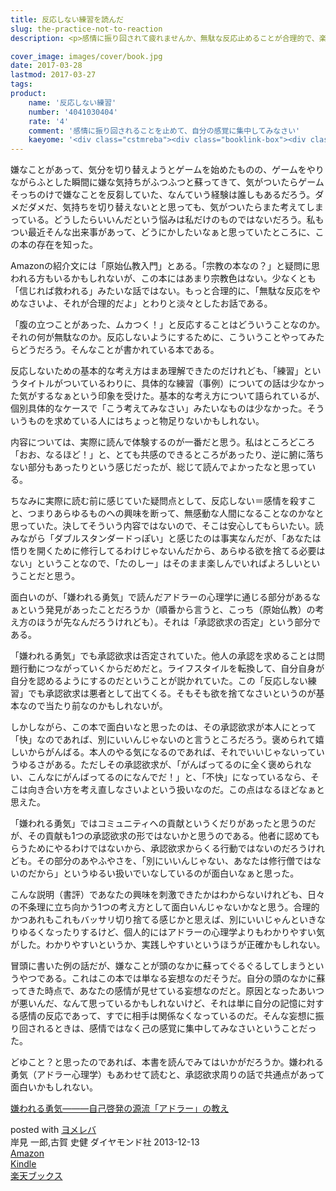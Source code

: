 ```yaml
---
title: 反応しない練習を読んだ
slug: the-practice-not-to-reaction
description: <p>感情に振り回されて疲れませんか、無駄な反応止めることが合理的で、楽な生き方につながりますよという本である。原始仏教入門とあるが、宗教色はない。反応するな＝感情を殺せと捉えてしまうかもしれないが、そうではない。マイナスな感情に振り回されないための合理的な考え方について書かれた本である。</p>

cover_image: images/cover/book.jpg
date: 2017-03-28
lastmod: 2017-03-27
tags: 
product:
    name: '反応しない練習'
    number: '4041030404'
    rate: '4'
    comment: '感情に振り回されることを止めて、自分の感覚に集中してみなさい'
    kaeyome: '<div class="cstmreba"><div class="booklink-box"><div class="booklink-image"><a href="http://www.amazon.co.jp/exec/obidos/asin/4041030404/illusionspace-22/" target="_blank" ><img src="https://images-fe.ssl-images-amazon.com/images/I/51WVJMVtbhL._SL160_.jpg" style="border: none;" /></a></div><div class="booklink-info"><div class="booklink-name"><a href="http://www.amazon.co.jp/exec/obidos/asin/4041030404/illusionspace-22/" target="_blank" >反応しない練習  あらゆる悩みが消えていくブッダの超・合理的な「考え方」</a><div class="booklink-powered-date">posted with <a href="http://yomereba.com" rel="nofollow" target="_blank">ヨメレバ</a></div></div><div class="booklink-detail">草薙龍瞬 KADOKAWA/中経出版 2015-07-31    </div><div class="booklink-link2"><div class="shoplinkamazon"><a href="http://www.amazon.co.jp/exec/obidos/asin/4041030404/illusionspace-22/" target="_blank" >Amazon</a></div><div class="shoplinkkindle"><a href="http://www.amazon.co.jp/exec/obidos/ASIN/B012EU8CD0/illusionspace-22/" target="_blank" >Kindle</a></div><div class="shoplinkrakuten"><a href="https://hb.afl.rakuten.co.jp/hgc/11acbc01.369b1bf6.11acbc02.cabf9fe9/?pc=http%3A%2F%2Fbooks.rakuten.co.jp%2Frb%2F13315854%2F%3Fscid%3Daf_ich_link_urltxt%26m%3Dhttp%3A%2F%2Fm.rakuten.co.jp%2Fev%2Fbook%2F" target="_blank" >楽天ブックス</a></div>                        	  	  	  	</div></div><div class="booklink-footer"></div></div></div>'
---
```


<p>嫌なことがあって、気分を切り替えようとゲームを始めたものの、ゲームをやりながらふとした瞬間に嫌な気持ちがふつふつと蘇ってきて、気がついたらゲームそっちのけで嫌なことを反芻していた、なんていう経験は誰しもあるだろう。ダメだダメだ、気持ちを切り替えないとと思っても、気がついたらまた考えてしまっている。どうしたらいいんだという悩みは私だけのものではないだろう。私もつい最近そんな出来事があって、どうにかしたいなぁと思っていたところに、この本の存在を知った。</p>
<p>Amazonの紹介文には「原始仏教入門」とある。「宗教の本なの？」と疑問に思われる方もいるかもしれないが、この本にはあまり宗教色はない。少なくとも「信じれば救われる」みたいな話ではない。もっと合理的に、「無駄な反応をやめなさいよ、それが合理的だよ」とわりと淡々としたお話である。</p>
<p>「腹の立つことがあった、ムカつく！」と反応することはどういうことなのか。それの何が無駄なのか。反応しないようにするために、こういうことやってみたらどうだろう。そんなことが書かれている本である。</p>
<p>反応しないための基本的な考え方はまあ理解できたのだけれども、「練習」というタイトルがついているわりに、具体的な練習（事例）についての話は少なかった気がするなぁという印象を受けた。基本的な考え方について語られているが、個別具体的なケースで「こう考えてみなさい」みたいなものは少なかった。そういうものを求めている人にはちょっと物足りないかもしれない。</p>
<p>内容については、実際に読んで体験するのが一番だと思う。私はところどころ「おお、なるほど！」と、とても共感のできるところがあったり、逆に腑に落ちない部分もあったりという感じだったが、総じて読んでよかったなと思っている。</p>
<p>ちなみに実際に読む前に感じていた疑問点として、反応しない＝感情を殺すこと、つまりあらゆるものへの興味を断って、無感動な人間になることなのかなと思っていた。決してそういう内容ではないので、そこは安心してもらいたい。読みながら「ダブルスタンダードっぽい」と感じたのは事実なんだが、「あなたは悟りを開くために修行してるわけじゃないんだから、あらゆる欲を捨てる必要はない」ということなので、「たのしー」はそのまま楽しんでいればよろしいということだと思う。</p>
<p>面白いのが、「嫌われる勇気」で読んだアドラーの心理学に通じる部分があるなぁという発見があったことだろうか（順番から言うと、こっち（原始仏教）の考え方のほうが先なんだろうけれども）。それは「承認欲求の否定」という部分である。</p>
<p>「嫌われる勇気」でも承認欲求は否定されていた。他人の承認を求めることは問題行動につながっていくからだめだと。ライフスタイルを転換して、自分自身が自分を認めるようにするのだということが説かれていた。この「反応しない練習」でも承認欲求は悪者として出てくる。そもそも欲を捨てなさいというのが基本なので当たり前なのかもしれないが。</p>
<p>しかしながら、この本で面白いなと思ったのは、その承認欲求が本人にとって「快」なのであれば、別にいいんじゃないのと言うところだろう。褒められて嬉しいからがんばる。本人のやる気になるのであれば、それでいいじゃないっていうゆるさがある。ただしその承認欲求が、「がんばってるのに全く褒められない、こんなにがんばってるのになんでだ！」と、「不快」になっているなら、そこは向き合い方を考え直しなさいよという扱いなのだ。この点はなるほどなぁと思えた。</p>
<p>「嫌われる勇気」ではコミュニティへの貢献というくだりがあったと思うのだが、その貢献も1つの承認欲求の形ではないかと思うのである。他者に認めてもらうためにやるわけではないから、承認欲求からくる行動ではないのだろうけれども。その部分のあやふやさを、「別にいいんじゃない、あなたは修行僧ではないのだから」というゆるい扱いでいなしているのが面白いなぁと思った。</p>
<p>こんな説明（書評）であなたの興味を刺激できたかはわからないけれども、日々の不条理に立ち向かう1つの考え方として面白いんじゃないかなと思う。合理的かつあれもこれもバッサリ切り捨てる感じかと思えば、別にいいじゃんといきなりゆるくなったりするけど、個人的にはアドラーの心理学よりもわかりやすい気がした。わかりやすいというか、実践しやすいというほうが正確かもしれない。</p>
<p>冒頭に書いた例の話だが、嫌なことが頭のなかに蘇ってぐるぐるしてしまうというやつである。これはこの本では単なる妄想なのだそうだ。自分の頭のなかに蘇ってきた時点で、あなたの感情が見せている妄想なのだと。原因となったあいつが悪いんだ、なんて思っているかもしれないけど、それは単に自分の記憶に対する感情の反応であって、すでに相手は関係なくなっているのだ。そんな妄想に振り回されるときは、感情ではなく己の感覚に集中してみなさいということだった。</p>
<p>どゆこと？と思ったのであれば、本書を読んでみてはいかがだろうか。嫌われる勇気（アドラー心理学）もあわせて読むと、承認欲求周りの話で共通点があって面白いかもしれない。</p>
<div class="cstmreba">
<div class="booklink-box">
<div class="booklink-image"><a href="http://www.amazon.co.jp/exec/obidos/asin/4478025819/illusionspace-22/" target="_blank" ><img alt=""  src="https://images-fe.ssl-images-amazon.com/images/I/51sPGsTuF0L._SL160_.jpg" style="border: none;" /></a></div>
<div class="booklink-info">
<div class="booklink-name"><a href="http://www.amazon.co.jp/exec/obidos/asin/4478025819/illusionspace-22/" target="_blank" >嫌われる勇気―――自己啓発の源流「アドラー」の教え</a></p>
<div class="booklink-powered-date">posted with <a href="http://yomereba.com" rel="nofollow" target="_blank">ヨメレバ</a></div>
</div>
<div class="booklink-detail">岸見 一郎,古賀 史健 ダイヤモンド社 2013-12-13    </div>
<div class="booklink-link2">
<div class="shoplinkamazon"><a href="http://www.amazon.co.jp/exec/obidos/asin/4478025819/illusionspace-22/" target="_blank" >Amazon</a></div>
<div class="shoplinkkindle"><a href="http://www.amazon.co.jp/exec/obidos/ASIN/B00H7RACY8/illusionspace-22/" target="_blank" >Kindle</a></div>
<div class="shoplinkrakuten"><a href="https://hb.afl.rakuten.co.jp/hgc/11acbc01.369b1bf6.11acbc02.cabf9fe9/?pc=http%3A%2F%2Fbooks.rakuten.co.jp%2Frb%2F12570589%2F%3Fscid%3Daf_ich_link_urltxt%26m%3Dhttp%3A%2F%2Fm.rakuten.co.jp%2Fev%2Fbook%2F" target="_blank" >楽天ブックス</a></div>
</p></div>
</div>
<div class="booklink-footer"></div>
</div>
</div>

  